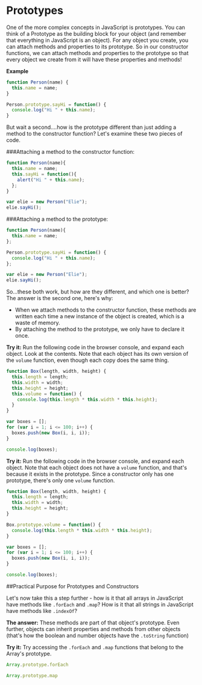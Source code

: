 # Prototypes

One of the more complex concepts in JavaScript is prototypes. You can think of a Prototype as the building block for your object (and remember that everything in JavaScript is an object). For any object you create, you can attach methods and properties to its prototype. So in our constructor functions, we can attach methods and properties to the prototype so that every object we create from it will have these properties and methods!

**Example**

```js
function Person(name) {
  this.name = name;
}

Person.prototype.sayHi = function() {
  console.log("Hi " + this.name);
}
```

But wait a second....how is the prototype different than just adding a method to the constructor function? Let's examine these two pieces of code.

###Attaching a method to the constructor function:

```js
function Person(name){
  this.name = name;
  this.sayHi = function(){
    alert("Hi " + this.name);
  };
}

var elie = new Person("Elie");
elie.sayHi();
```

###Attaching a method to the prototype:

```js
function Person(name){
  this.name = name;
};

Person.prototype.sayHi = function() {
  console.log("Hi " + this.name);
};

var elie = new Person("Elie");
elie.sayHi();
```

So...these both work, but how are they different, and which one is better? The answer is the second one, here's why:

* When we attach methods to the constructor function, these methods are written each time a new instance of the object is created, which is a waste of memory.
* By attaching the method to the prototype, we only have to declare it once.

**Try it:** Run the following code in the browser console, and expand each object. Look at the contents. Note that each object has its own version of the `volume` function, even though each copy does the same thing.

```js
function Box(length, width, height) {
  this.length = length;
  this.width = width;
  this.height = height;
  this.volume = function() {
    console.log(this.length * this.width * this.height);
  }
}

var boxes = [];
for (var i = 1; i <= 100; i++) {
  boxes.push(new Box(i, i, i));
}

console.log(boxes);
```

**Try it:** Run the following code in the browser console, and expand each object. Note that each object does not have a `volume` function, and that's because it exists in the prototype. Since a constructor only has one prototype, there's only one `volume` function.

```js
function Box(length, width, height) {
  this.length = length;
  this.width = width;
  this.height = height;
}

Box.prototype.volume = function() {
  console.log(this.length * this.width * this.height);
}

var boxes = [];
for (var i = 1; i <= 100; i++) {
  boxes.push(new Box(i, i, i));
}

console.log(boxes);
```

##Practical Purpose for Prototypes and Constructors

Let's now take this a step further - how is it that all arrays in JavaScript have methods like `.forEach` and `.map`? How is it that all strings in JavaScript have methods like `.indexOf`?

**The answer:** These methods are part of that object's prototype. Even further, objects can inherit properties and methods from other objects (that's how the boolean and number objects have the `.toString` function)

**Try it:** Try accessing the `.forEach` and `.map` functions that belong to the Array's prototype.

```js
Array.prototype.forEach

Array.prototype.map
```
